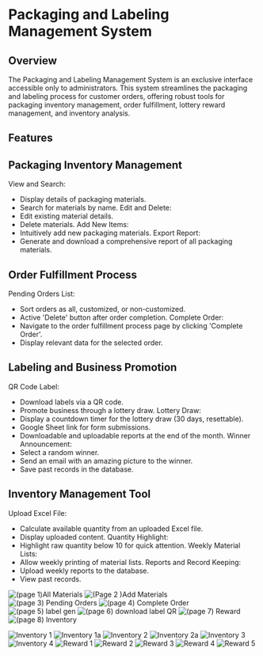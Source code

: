 # Packaging and Labeling Management System

## Overview
The Packaging and Labeling Management System is an exclusive interface accessible only to administrators. This system streamlines the packaging and labeling process for customer orders, offering robust tools for packaging inventory management, order fulfillment, lottery reward management, and inventory analysis.

## Features
## Packaging Inventory Management
View and Search:
 - Display details of packaging materials.
 - Search for materials by name.
Edit and Delete:
 - Edit existing material details.
 - Delete materials.
Add New Items:
 - Intuitively add new packaging materials.
Export Report:
 - Generate and download a comprehensive report of all packaging materials.
  
## Order Fulfillment Process
Pending Orders List:
 - Sort orders as all, customized, or non-customized.
 - Active 'Delete' button after order completion.
Complete Order:
 - Navigate to the order fulfillment process page by clicking 'Complete Order'.
 - Display relevant data for the selected order.
  
## Labeling and Business Promotion
QR Code Label:
 - Download labels via a QR code.
 - Promote business through a lottery draw.
Lottery Draw:
 - Display a countdown timer for the lottery draw (30 days, resettable).
 - Google Sheet link for form submissions.
 - Downloadable and uploadable reports at the end of the month.
Winner Announcement:
 - Select a random winner.
 - Send an email with an amazing picture to the winner.
 - Save past records in the database.
  
## Inventory Management Tool

Upload Excel File:
 - Calculate available quantity from an uploaded Excel file.
 - Display uploaded content.
Quantity Highlight:
 - Highlight raw quantity below 10 for quick attention.
Weekly Material Lists:
 - Allow weekly printing of material lists.
Reports and Record Keeping:
 - Upload weekly reports to the database.
 - View past records.

![(page 1)All Materials](https://github.com/IT21826740/test-itp/assets/111214065/2b08276a-b2df-47bf-a3cb-b388391b6210)
![(Page 2 )Add Materials](https://github.com/IT21826740/test-itp/assets/111214065/dd16473b-930d-4899-a93c-b19326863360)
![(page 3) Pending Orders](https://github.com/IT21826740/test-itp/assets/111214065/6e5dd55f-791f-475d-aecf-26781d9c72f8)
![(page 4) Complete Order](https://github.com/IT21826740/test-itp/assets/111214065/7b815322-99eb-4fda-8dc0-ef45fe7a62cc)
![(page 5) label gen](https://github.com/IT21826740/test-itp/assets/111214065/ade895f5-638a-496d-bc0a-2ddc8c95afca)
![(page 6) download label   QR](https://github.com/IT21826740/test-itp/assets/111214065/882565e1-ded4-4bab-b44e-5f8eb4914ac6)
![(page 7) Reward](https://github.com/IT21826740/test-itp/assets/111214065/2aa029cd-8fbc-4e6a-af91-c8dfe48fbcd4)
![(page 8) Inventory](https://github.com/IT21826740/test-itp/assets/111214065/4fb09b4e-28b7-40e5-b91b-a641ae4b5c84)


![Inventory 1](https://github.com/IT21826740/test-itp/assets/111214065/dadd34c7-acfd-4045-9e88-d8f1e4f66344)
![Inventory 1a](https://github.com/IT21826740/test-itp/assets/111214065/571ba9b0-511f-4dd5-a916-c7dba280159f)
![Inventory 2](https://github.com/IT21826740/test-itp/assets/111214065/9fa381ee-68f2-4916-a642-de2c1f9dec86)
![Inventory 2a](https://github.com/IT21826740/test-itp/assets/111214065/ad76e2a9-ea99-48f3-8add-d10f9893315a)
![Inventory 3](https://github.com/IT21826740/test-itp/assets/111214065/c405a556-7353-483d-9b5d-38f943e3f470)
![Inventory 4](https://github.com/IT21826740/test-itp/assets/111214065/c1f1639d-431f-48aa-a7e8-d7cf4f309)
![Reward 1](https://github.com/IT21826740/test-itp/assets/111214065/3ec3f3cb-e8d1-4424-a051-cb47b2a5e1c4)
![Reward 2](https://github.com/IT21826740/test-itp/assets/111214065/c627de47-9b04-45f9-b5f1-5a9b4ad1f901)
![Reward 3](https://github.com/IT21826740/test-itp/assets/111214065/3d0440b4-5e11-43f6-ba91-6d457b6dc29e)
![Reward 4](https://github.com/IT21826740/test-itp/assets/111214065/7d997ee0-229d-4c89-b35c-a8d52072de68)
![Reward 5](https://github.com/IT21826740/test-itp/assets/111214065/3f40f815-a2de-4467-8b9d-c894df1f06fb)

